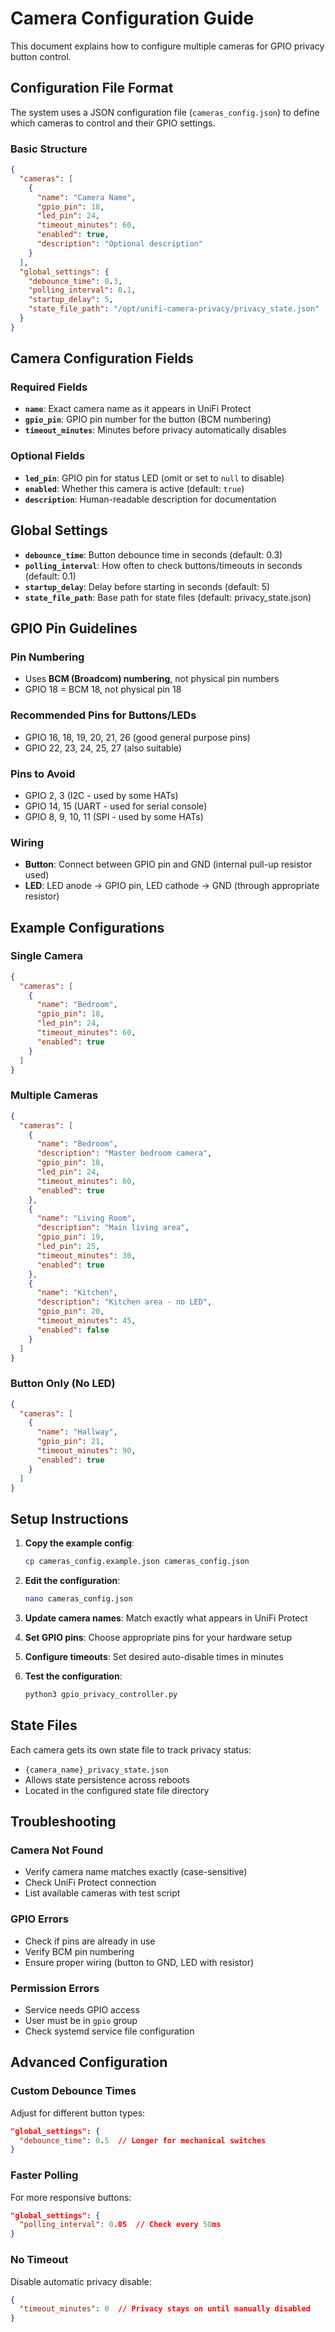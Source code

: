 # Camera Configuration Guide

This document explains how to configure multiple cameras for GPIO privacy button control.

## Configuration File Format

The system uses a JSON configuration file (`cameras_config.json`) to define which cameras to control and their GPIO settings.

### Basic Structure

```json
{
  "cameras": [
    {
      "name": "Camera Name",
      "gpio_pin": 18,
      "led_pin": 24,
      "timeout_minutes": 60,
      "enabled": true,
      "description": "Optional description"
    }
  ],
  "global_settings": {
    "debounce_time": 0.3,
    "polling_interval": 0.1,
    "startup_delay": 5,
    "state_file_path": "/opt/unifi-camera-privacy/privacy_state.json"
  }
}
```

## Camera Configuration Fields

### Required Fields

- **`name`**: Exact camera name as it appears in UniFi Protect
- **`gpio_pin`**: GPIO pin number for the button (BCM numbering)
- **`timeout_minutes`**: Minutes before privacy automatically disables

### Optional Fields

- **`led_pin`**: GPIO pin for status LED (omit or set to `null` to disable)
- **`enabled`**: Whether this camera is active (default: `true`)
- **`description`**: Human-readable description for documentation

## Global Settings

- **`debounce_time`**: Button debounce time in seconds (default: 0.3)
- **`polling_interval`**: How often to check buttons/timeouts in seconds (default: 0.1)  
- **`startup_delay`**: Delay before starting in seconds (default: 5)
- **`state_file_path`**: Base path for state files (default: privacy_state.json)

## GPIO Pin Guidelines

### Pin Numbering
- Uses **BCM (Broadcom) numbering**, not physical pin numbers
- GPIO 18 = BCM 18, not physical pin 18

### Recommended Pins for Buttons/LEDs
- GPIO 16, 18, 19, 20, 21, 26 (good general purpose pins)
- GPIO 22, 23, 24, 25, 27 (also suitable)

### Pins to Avoid
- GPIO 2, 3 (I2C - used by some HATs)
- GPIO 14, 15 (UART - used for serial console)
- GPIO 8, 9, 10, 11 (SPI - used by some HATs)

### Wiring
- **Button**: Connect between GPIO pin and GND (internal pull-up resistor used)
- **LED**: LED anode → GPIO pin, LED cathode → GND (through appropriate resistor)

## Example Configurations

### Single Camera
```json
{
  "cameras": [
    {
      "name": "Bedroom",
      "gpio_pin": 18,
      "led_pin": 24,
      "timeout_minutes": 60,
      "enabled": true
    }
  ]
}
```

### Multiple Cameras
```json
{
  "cameras": [
    {
      "name": "Bedroom",
      "description": "Master bedroom camera",
      "gpio_pin": 18,
      "led_pin": 24,
      "timeout_minutes": 60,
      "enabled": true
    },
    {
      "name": "Living Room", 
      "description": "Main living area",
      "gpio_pin": 19,
      "led_pin": 25,
      "timeout_minutes": 30,
      "enabled": true
    },
    {
      "name": "Kitchen",
      "description": "Kitchen area - no LED",
      "gpio_pin": 20,
      "timeout_minutes": 45,
      "enabled": false
    }
  ]
}
```

### Button Only (No LED)
```json
{
  "cameras": [
    {
      "name": "Hallway",
      "gpio_pin": 21,
      "timeout_minutes": 90,
      "enabled": true
    }
  ]
}
```

## Setup Instructions

1. **Copy the example config**: 
   ```bash
   cp cameras_config.example.json cameras_config.json
   ```

2. **Edit the configuration**:
   ```bash
   nano cameras_config.json
   ```

3. **Update camera names**: Match exactly what appears in UniFi Protect

4. **Set GPIO pins**: Choose appropriate pins for your hardware setup

5. **Configure timeouts**: Set desired auto-disable times in minutes

6. **Test the configuration**:
   ```bash
   python3 gpio_privacy_controller.py
   ```

## State Files

Each camera gets its own state file to track privacy status:
- `{camera_name}_privacy_state.json` 
- Allows state persistence across reboots
- Located in the configured state file directory

## Troubleshooting

### Camera Not Found
- Verify camera name matches exactly (case-sensitive)
- Check UniFi Protect connection
- List available cameras with test script

### GPIO Errors
- Check if pins are already in use
- Verify BCM pin numbering
- Ensure proper wiring (button to GND, LED with resistor)

### Permission Errors  
- Service needs GPIO access
- User must be in `gpio` group
- Check systemd service file configuration

## Advanced Configuration

### Custom Debounce Times
Adjust for different button types:
```json
"global_settings": {
  "debounce_time": 0.5  // Longer for mechanical switches
}
```

### Faster Polling
For more responsive buttons:
```json
"global_settings": {
  "polling_interval": 0.05  // Check every 50ms
}
```

### No Timeout
Disable automatic privacy disable:
```json
{
  "timeout_minutes": 0  // Privacy stays on until manually disabled
}
``` 